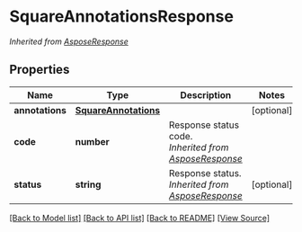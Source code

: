 # SquareAnnotationsResponse


*Inherited from [AsposeResponse](AsposeResponse.md)*
## Properties
Name | Type | Description | Notes
------------ | ------------- | ------------- | -------------
**annotations** | [**SquareAnnotations**](SquareAnnotations.md) |  | [optional]
**code** | **number** | Response status code.<br />*Inherited from [AsposeResponse](AsposeResponse.md)* | 
**status** | **string** | Response status.<br />*Inherited from [AsposeResponse](AsposeResponse.md)* | [optional]

[[Back to Model list]](../README.md#documentation-for-models) [[Back to API list]](../README.md#documentation-for-api-endpoints) [[Back to README]](../README.md) [[View Source]](../src/models/squareAnnotationsResponse.ts)

